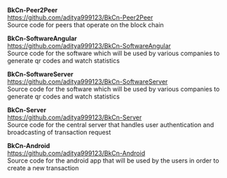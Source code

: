 <b>BkCn-Peer2Peer</b><br>
https://github.com/aditya999123/BkCn-Peer2Peer<br>
Source code for peers that operate  on the block chain

<b>BkCn-SoftwareAngular</b><br>
https://github.com/aditya999123/BkCn-SoftwareAngular<br>
Source code for the software which will be used by various companies to generate qr codes and watch statistics

<b>BkCn-SoftwareServer</b><br>
https://github.com/aditya999123/BkCn-SoftwareServer<br>
Source code for the software which will be used by various companies to generate qr codes and watch statistics

<b>BkCn-Server</b><br>
https://github.com/aditya999123/BkCn-Server<br>
Source code for the central server that handles user authentication and broadcasting of transaction request

<b>BkCn-Android</b><br>
https://github.com/aditya999123/BkCn-Android<br>
Source code for the android app that will be used by the users in order to create a new transaction
